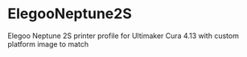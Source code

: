 # ElegooNeptune2S
Elegoo Neptune 2S printer profile for Ultimaker Cura 4.13 with custom platform image to match
